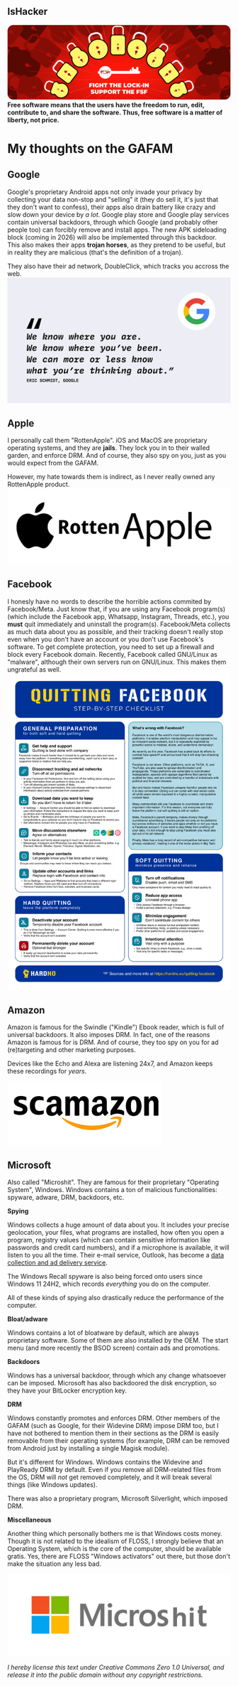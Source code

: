 ## IsHacker

<!--
**IsHacker003/IsHacker003** is a ✨ _special_ ✨ repository because its `README.md` (this file) appears on your GitHub profile.

Here are some ideas to get you started:

- 🔭 I’m currently working on ...
- 🌱 I’m currently learning ...
- 👯 I’m looking to collaborate on ...
- 🤔 I’m looking for help with ...
- 💬 Ask me about ...
- 📫 How to reach me: ...
- 😄 Pronouns: ...
- ⚡ Fun fact: ...
-->
<img src="lock-in-rounded.png"></img>
**Free software means that the users have the freedom to run, edit, contribute to, and share the software. Thus, free software is a matter of liberty, not price.**

# My thoughts on the GAFAM
## Google
Google's proprietary Android apps not only invade your privacy by collecting your data non-stop and "selling" it (they do sell it, it's just that they don't want to confess), their apps also drain battery like crazy and slow down your device by *a lot*. Google play store and Google play services contain universal backdoors, through which Google (and probably other people too) can forcibly remove and install apps. The new APK sideloading block (coming in 2026) will also be implemented through this backdoor. This also makes their apps **trojan horses**, as they pretend to be useful, but in reality they are malicious (that's the definition of a trojan). 

They also have their ad network, DoubleClick, which tracks you accross the web.
<img src="google-quote-tracking.0YItQmgR_Z1ehWGe.png"></img>
## Apple
I personally call them "RottenApple". iOS and MacOS are proprietary operating systems, and they are **jails**. They lock you in to their walled garden, and enforce DRM. And of course, they also spy on you, just as you would expect from the GAFAM. 

However, my hate towards them is indirect, as I never really owned any RottenApple product.
<img src="image-58-1024x512_RottenApple.png"></img>
## Facebook
I honesly have no words to describe the horrible actions commited by Facebook/Meta. Just know that, if you are using any Facebook program(s) (which include the Facebook app, Whatsapp, Instagram, Threads, etc.), you **must** quit immediately and uninstall the program(s). Facebook/Meta collects as much data about you as possible, and their tracking doesn't really stop even when you don't have an account or you don't use Facebook's software. To get complete protection, you need to set up a firewall and block every Facebook domain. Recently, Facebook called GNU/Linux as "malware", although their own servers run on GNU/Linux. This makes them ungrateful as well.
<img src="1s7rs36zmp2f1.png"></img>
## Amazon
Amazon is famous for the Swindle ("Kindle") Ebook reader, which is full of universal backdoors. It also imposes DRM. In fact, one of the reasons Amazon is famous for is DRM. And of course, they too spy on you for ad (re)targeting and other marketing purposes.

Devices like the Echo and Alexa are listening 24x7, and Amazon keeps these recordings for *years*.


<img src="scamazon.png"></img>
## Microsoft
Also called "Microshit". They are famous for their proprietary "Operating System", Windows. Windows contains a ton of malicious functionalities: spyware, adware, DRM, backdoors, etc.

**Spying**

Windows collects a huge amount of data about you. It includes your precise geolocation, your files, what programs are installed, how often you open a program, registry values (which can contain sensitive information like passwords and credit card numbers), and if a microphone is available, it will listen to you all the time. Their e-mail service, Outlook, has become a [data collection and ad delivery service](https://proton.me/blog/outlook-is-microsofts-new-data-collection-service).

The Windows Recall spyware is also being forced onto users since Windows 11 24H2, which records *everything* you do on the computer.

All of these kinds of spying also drastically reduce the performance of the computer.

**Bloat/adware**

Windows contains a lot of bloatware by default, which are always proprietary software. Some of them are also installed by the OEM. The start menu (and more recently the BSOD screen) contain ads and promotions.

**Backdoors**

Windows has a universal backdoor, through which any change whatsoever can be imposed. Microsoft has also backdoored the disk encryption, so they have your BitLocker encryption key.

**DRM**

Windows constantly promotes and enforces DRM. Other members of the GAFAM (such as Google, for their Widevine DRM) impose DRM too, but I have not bothered to mention them in their sections as the DRM is easily removable from their operating systems (for example, DRM can be removed from Android just by installing a single Magisk module).

But it's different for Windows. Windows contains the Widevine and PlayReady DRM by default. Even if you remove all DRM-related files from the OS, DRM will *not* get removed completely, and it will break several things (like Windows updates).

There was also a proprietary program, Microsoft Silverlight, which imposed DRM.

**Miscellaneous**

Another thing which personally bothers me is that Windows costs money. Though it is not related to the idealism of FLOSS, I strongly believe that an Operating System, which is the core of the computer, should be available gratis. Yes, there are FLOSS "Windows activators" out there, but those don't make the situation any less bad.

<img src="8867.Microshit_5F00_Logo_2D00_for_2D00_screen-1024x376.png"></img>


*I hereby license this text under Creative Commons Zero 1.0 Universal, and release it into the public domain without any copyright restrictions.*
